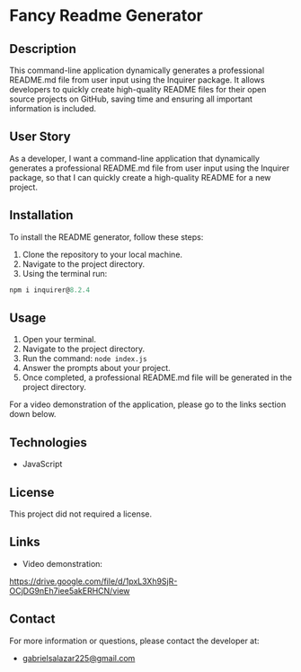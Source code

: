 # Fancy Readme Generator


## Description

This command-line application dynamically generates a professional README.md file from user input using the Inquirer package. It allows developers to quickly create high-quality README files for their open source projects on GitHub, saving time and ensuring all important information is included.

## User Story
As a developer, I want a command-line application that dynamically generates a professional README.md file from user input using the Inquirer package, so that I can quickly create a high-quality README for a new project.


## Installation
To install the README generator, follow these steps:

1. Clone the repository to your local machine.
2. Navigate to the project directory.
3. Using the terminal run:
```javascript
npm i inquirer@8.2.4
```
## Usage
1. Open your terminal.
2. Navigate to the project directory.
3. Run the command: `node index.js`
4. Answer the prompts about your project.
5. Once completed, a professional README.md file will be generated in the project directory.

For a video demonstration of the application, please go to the links section down below.
## Technologies
* JavaScript

## License

This project did not required a license.

## Links
* Video demonstration:

https://drive.google.com/file/d/1pxL3Xh9SjR-OCjDG9nEh7iee5akERHCN/view

## Contact 
For more information or questions, please contact the developer at:
* gabrielsalazar225@gmail.com